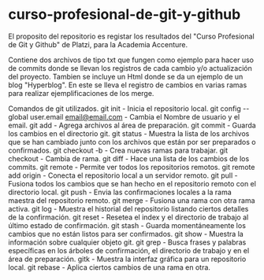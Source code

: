 # curso-profesional-de-git-y-github

El proposito del repositorio es registar los resultados del "Curso Profesional de Git y Github" de Platzi, para la Academia Accenture.

Contiene dos archivos de tipo txt que fungen como ejemplo para hacer uso de commits donde se llevan los registros de cada cambio y/o actualización del proyecto.
Tambien se incluye un Html donde se da un ejemplo de un blog "Hyperblog". En este se lleva el registro de cambios en varias ramas para realizar ejemplificaciones de los merge.

Comandos de git utilizados.
git init - Inicia el repositorio local.
git config --global user.email email@email.com - Cambia el Nombre de usuario y el email.
git add - Agrega archivos al área de preparación.
git commit - Guarda los cambios en el directorio git.
git status - Muestra la lista de los archivos que se han cambiado junto con los archivos que están por ser preparados o confirmados.
git checkout -b <branch-name> - Crea nuevas ramas para trabajar.
git checkout <branch-name> - Cambia de rama.
git diff - Hace una lista de los cambios de los commits.
git remote - Permite ver todos los repositorios remotos.
git remote add origin <host-or-remoteURL> - Conecta el repositorio local a un servidor remoto.
git pull - Fusiona todos los cambios que se han hecho en el repositorio remoto con el directorio local.
git push - Envia las confirmaciones locales a la rama maestra del repositorio remoto.
git merge - Fusiona una rama con otra rama activa.
git log - Muestra el historial del repositorio listando ciertos detalles de la confirmación.
git reset - Resetea el index y el directorio de trabajo al último estado de confirmación.
git stash - Guarda momentáneamente los cambios que no están listos para ser confirmados.
git show - Muestra la información sobre cualquier objeto git.
git grep - Busca frases y palabras específicas en los árboles de confirmación, el directorio de trabajo y en el área de preparación.
gitk - Muestra la interfaz gráfica para un repositorio local.
git rebase  - Aplica ciertos cambios de una rama en otra.

